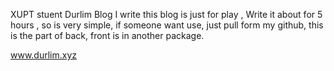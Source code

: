 XUPT stuent Durlim Blog
I write this blog is just for play , 
Write it about for 5 hours ,
so is very simple,
if someone want use,
just pull form my github,
this is the part of back,
front is in another package.

www.durlim.xyz
